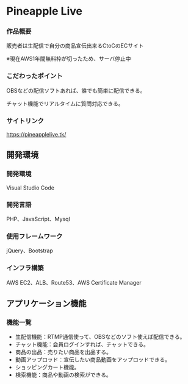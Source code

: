 # Pineapple Live
### 作品概要
販売者は生配信で自分の商品宣伝出来るCtoCのECサイト

※現在AWS1年間無料枠が切ったため、サーバ停止中

### こだわったポイント
OBSなどの配信ソフトあれば、誰でも簡単に配信できる。

チャット機能でリアルタイムに質問対応できる。

### サイトリンク
https://pineapplelive.tk/

## 開発環境
### 開発環境
Visual Studio Code

### 開発言語
PHP、JavaScript、Mysql

### 使用フレームワーク
jQuery、Bootstrap

### インフラ構築
AWS EC2、ALB、Route53、AWS Certificate Manager

## アプリケーション機能

### 機能一覧
- 生配信機能：RTMP通信使って、OBSなどのソフト使えば配信できる。
- チャット機能：会員ログインすれば、チャットできる。
- 商品の出品：売りたい商品を出品する。
- 動画アップロッド：宣伝したい商品動画をアップロッドできる。
- ショッピングカート機能。
- 検索機能：商品や動画の検索ができる。

